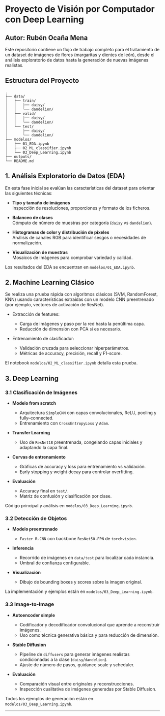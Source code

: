 
# Proyecto de Visión por Computador con Deep Learning

## Autor: Rubén Ocaña Mena

Este repositorio contiene un flujo de trabajo completo para el tratamiento de un dataset de imágenes de flores (margaritas y dientes de león), desde el análisis exploratorio de datos hasta la generación de nuevas imágenes realistas.  

## Estructura del Proyecto

```text
.
├── data/
│   ├── train/
│   │   ├── daisy/
│   │   └── dandelion/
│   ├── valid/
│   │   ├── daisy/
│   │   └── dandelion/
│   └── test/
│       ├── daisy/
│       └── dandelion/
├── modelos/
│   ├── 01_EDA.ipynb
│   ├── 02_ML_classifier.ipynb
│   └── 03_Deep_Learning.ipynb
├── outputs/
└── README.md 
```


## 1. Análisis Exploratorio de Datos (EDA)

En esta fase inicial se evalúan las características del dataset para orientar las siguientes técnicas:

- **Tipo y tamaño de imágenes**  
  Inspección de resoluciones, proporciones y formato de los ficheros.

- **Balanceo de clases**  
  Cómputo de número de muestras por categoría (`daisy` vs `dandelion`).

- **Histogramas de color y distribución de píxeles**  
  Análisis de canales RGB para identificar sesgos o necesidades de normalización.

- **Visualización de muestras**  
  Mosaicos de imágenes para comprobar variedad y calidad.

Los resultados del EDA se encuentran en `modelos/01_EDA.ipynb`.

## 2. Machine Learning Clásico

Se realiza una prueba rápida con algoritmos clásicos (SVM, RandomForest, KNN) usando características extraídas con un modelo CNN preentrenado (por ejemplo, vectores de activación de ResNet).  

- Extracción de features:  
  - Carga de imágenes y paso por la red hasta la penúltima capa.  
  - Reducción de dimensión con PCA si es necesario.

- Entrenamiento de clasificador:  
  - Validación cruzada para seleccionar hiperparámetros.  
  - Métricas de accuracy, precisión, recall y F1-score.

El notebook `modelos/02_ML_classifier.ipynb` detalla esta prueba.

## 3. Deep Learning

### 3.1 Clasificación de Imágenes

- **Modelo from scratch**  
  - Arquitectura `SimpleCNN` con capas convolucionales, ReLU, pooling y fully–connected.  
  - Entrenamiento con `CrossEntropyLoss` y `Adam`.

- **Transfer Learning**  
  - Uso de `ResNet18` preentrenada, congelando capas iniciales y adaptando la capa final.  

- **Curvas de entrenamiento**  
  - Gráficas de accuracy y loss para entrenamiento vs validación.  
  - Early stopping y weight decay para controlar overfitting.

- **Evaluación**  
  - Accuracy final en `test/`.  
  - Matriz de confusión y clasificación por clase.

Código principal y análisis en `modelos/03_Deep_Learning.ipynb`.

### 3.2 Detección de Objetos

- **Modelo preentrenado**  
  - `Faster R-CNN` con backbone `ResNet50-FPN` de `torchvision`.  

- **Inferencia**  
  - Recorrido de imágenes en `data/test` para localizar cada instancia.  
  - Umbral de confianza configurable.

- **Visualización**  
  - Dibujo de bounding boxes y scores sobre la imagen original.

La implementación y ejemplos están en `modelos/03_Deep_Learning.ipynb`.

### 3.3 Image-to-Image

- **Autoencoder simple**  
  - Codificador y decodificador convolucional que aprende a reconstruir imágenes.  
  - Uso como técnica generativa básica y para reducción de dimensión.

- **Stable Diffusion**  
  - Pipeline de `diffusers` para generar imágenes realistas condicionadas a la clase (`daisy`/`dandelion`).  
  - Ajuste de número de pasos, guidance scale y scheduler.

- **Evaluación**  
  - Comparación visual entre originales y reconstrucciones.  
  - Inspección cualitativa de imágenes generadas por Stable Diffusion.

Todos los ejemplos de generación están en `modelos/03_Deep_Learning.ipynb`.

---

